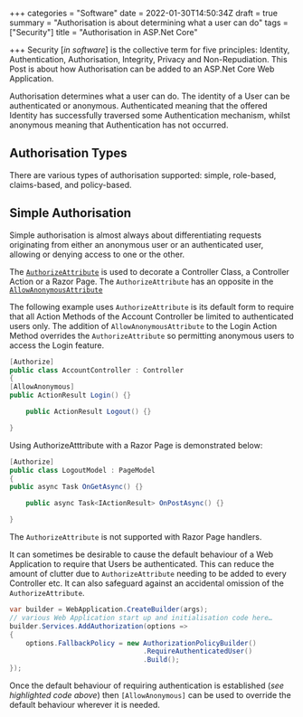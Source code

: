 +++
categories = "Software"
date = 2022-01-30T14:50:34Z
draft = true
summary = "Authorisation is about determining what a user can do"
tags = ["Security"]
title = "Authorisation in ASP.Net Core"

+++
Security \[_in software_\] is the collective term for five principles: Identity, Authentication, Authorisation, Integrity, Privacy and Non-Repudiation. This Post is about how Authorisation can be added to an ASP.Net Core Web Application.

Authorisation determines what a user can do. The identity of a User can be authenticated or anonymous. Authenticated meaning that the offered Identity has successfully traversed some Authentication mechanism, whilst anonymous meaning that Authentication has not occurred.

## Authorisation Types

There are various types of authorisation supported: simple, role-based, claims-based, and policy-based.

## Simple Authorisation

Simple authorisation is almost always about differentiating requests originating from either an anonymous user or an authenticated user, allowing or denying access to one or the other.

The [`AuthorizeAttribute`](https://docs.microsoft.com/en-us/dotnet/api/microsoft.aspnetcore.authorization.authorizeattribute?view=aspnetcore-6.0) is used to decorate a Controller Class, a Controller Action or a Razor Page. The `AuthorizeAttribute` has an opposite in the [`AllowAnonymousAttribute`](https://docs.microsoft.com/en-us/dotnet/api/microsoft.aspnetcore.authorization.allowanonymousattribute?view=aspnetcore-6.0)

The following example uses `AuthorizeAttribute` is its default form to require that all Action Methods of the Account Controller be limited to authenticated users only. The addition of `AllowAnonymousAttribute` to the Login Action Method overrides the `AuthorizeAttribute` so permitting anonymous users to access the Login feature.
```cs
[Authorize]
public class AccountController : Controller
{
[AllowAnonymous]
public ActionResult Login() {}

    public ActionResult Logout() {}   

}
```
Using AuthorizeAtttribute with a Razor Page is demonstrated below:
```cs
[Authorize]
public class LogoutModel : PageModel
{
public async Task OnGetAsync() {}

    public async Task<IActionResult> OnPostAsync() {}

}
```
The `AuthorizeAttribute` is not supported with Razor Page handlers.

It can sometimes be desirable to cause the default behaviour of a Web Application to require that Users be authenticated. This can reduce the amount of clutter due to `AuthorizeAttribute` needing to be added to every Controller etc. It can also safeguard against an accidental omission of the `AuthorizeAttribute`.

```cs {linenos=true,hl_lines=["3-8"]}
var builder = WebApplication.CreateBuilder(args);
// various Web Application start up and initialisation code here…
builder.Services.AddAuthorization(options =>
{
    options.FallbackPolicy = new AuthorizationPolicyBuilder()
                                 .RequireAuthenticatedUser()
                                 .Build();
});
```

Once the default behaviour of requiring authentication is established (_see highlighted code above_) then `[AllowAnonymous]` can be used to override the default behaviour wherever it is needed.